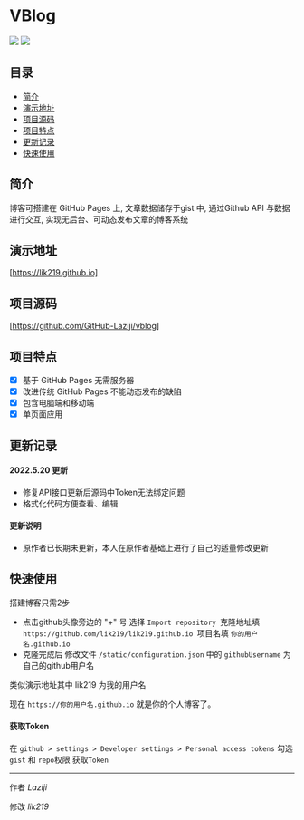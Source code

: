 # VBlog
![](https://img.shields.io/github/languages/top/github-laziji/VBlog.svg?style=flat)
![](https://img.shields.io/github/stars/gitHub-laziji/VBlog.svg?style=social)

## 目录
- [简介](#简介)
- [演示地址](#演示地址)
- [项目源码](#项目源码)
- [项目特点](#项目特点)
- [更新记录](#更新记录)
- [快速使用](#快速使用)

## 简介

博客可搭建在 GitHub Pages 上,
文章数据储存于gist 中, 通过Github API 与数据进行交互, 实现无后台、可动态发布文章的博客系统

## 演示地址
[https://lik219.github.io]

## 项目源码
[https://github.com/GitHub-Laziji/vblog]

## 项目特点

- [x] 基于 GitHub Pages 无需服务器
- [x] 改进传统 GitHub Pages 不能动态发布的缺陷
- [x] 包含电脑端和移动端
- [x] 单页面应用

## 更新记录

#### 2022.5.20 更新
- 修复API接口更新后源码中Token无法绑定问题
- 格式化代码方便查看、编辑

#### 更新说明
- 原作者已长期未更新，本人在原作者基础上进行了自己的适量修改更新

## 快速使用
搭建博客只需2步
- 点击github头像旁边的 "+" 号 选择 ```Import repository ```克隆地址填 ```https://github.com/lik219/lik219.github.io ```项目名填 ```你的用户名.github.io ```
- 克隆完成后 修改文件 ```/static/configuration.json``` 中的 ```githubUsername``` 为自己的github用户名

类似演示地址其中 lik219 为我的用户名

现在 ```https://你的用户名.github.io``` 就是你的个人博客了。

#### 获取Token

在 ```github > settings > Developer settings > Personal access tokens```  勾选```gist``` 和 ```repo```权限 获取```Token```

------

作者 *Laziji*

修改 *lik219*
